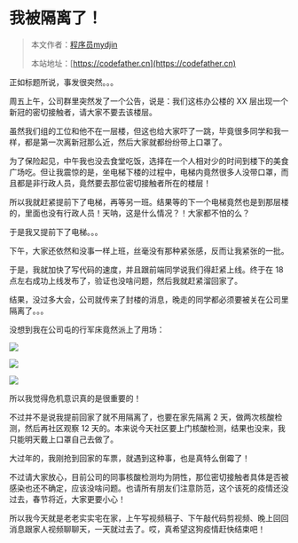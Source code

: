 # 我被隔离了！

> 本文作者：[程序员mydjin](https://yuyuanweb.feishu.cn/wiki/Abldw5WkjidySxkKxU2cQdAtnah)
>
> 本站地址：[https://codefather.cn](https://codefather.cn)

正如标题所说，事发很突然。。。

周五上午，公司群里突然发了一个公告，说是：我们这栋办公楼的 XX 层出现一个新冠的密切接触者，请大家不要去该楼层。

虽然我们组的工位和他不在一层楼，但这也给大家吓了一跳，毕竟很多同学和我一样，都是第一次离新冠那么近，然后大家就都纷纷带上口罩了。

为了保险起见，中午我也没去食堂吃饭，选择在一个人相对少的时间到楼下的美食广场吃。但让我震惊的是，坐电梯下楼的过程中，电梯内竟然很多人没带口罩，而且都是非行政人员，竟然要去那位密切接触者所在的楼层！

所以我就赶紧提前下了电梯，再等另一班。结果等的下一个电梯竟然也是到那层楼的，里面也没有行政人员！天呐，这是什么情况？！大家都不怕的么？

于是我又提前下了电梯。。。

下午，大家还依然和没事一样上班，丝毫没有那种紧张感，反而让我紧张的一批。

于是，我就加快了写代码的速度，并且跟前端同学说我们得赶紧上线。终于在 18 点左右成功上线发布了，验证也没啥问题，然后我就赶紧溜回家了。

结果，没过多大会，公司就传来了封楼的消息，晚走的同学都必须要被关在公司里隔离了。。。

没想到我在公司屯的行军床竟然派上了用场：

![](https://pic.yupi.icu/5563/202311041325387.jpeg)

![](https://pic.yupi.icu/5563/202311041325266.jpeg)

![](https://pic.yupi.icu/5563/202311041325298.jpeg)

所以我觉得危机意识真的是很重要的！

不过并不是说我提前回家了就不用隔离了，也要在家先隔离 2 天，做两次核酸检测，然后再社区观察 12 天的。本来说今天社区要上门核酸检测，结果也没来，我只能明天戴上口罩自己去做了。

大过年的，我刚抢到回家的车票，就遇到这种事，也是真特么倒霉了！

不过请大家放心，目前公司的同事核酸检测均为阴性，那位密切接触者具体是否被感染也还不确定，应该没啥问题。也请所有朋友们注意防范，这个该死的疫情还没过去，春节将近，大家更要小心！

所以我今天就是老老实实宅在家，上午写视频稿子、下午敲代码剪视频、晚上回回消息跟家人视频聊聊天，一天就过去了。哎，真希望这狗疫情赶快结束吧！